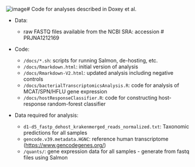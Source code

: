 ![image](https://github.com/user-attachments/assets/4b5c0a80-718e-4b75-b224-8e231e63db06)# Code for analyses described in Doxey et al.

* Data:
  - raw FASTQ files available from the NCBI SRA: accession # PRJNA1212169

* Code:
  -  `/docs/*.sh`: scripts for running Salmon, de-hosting, etc.
  -  `/docs/Rmarkdown.html`: initial version of analysis
  -  `/docs/Rmarkdown-V2.html`: updated analysis including negative controls
  -  `/docs/bacterialTranscriptomicsAnalysis.R`: code for analysis of MCAT/SPN/HFLU gene expression
  -  `/docs/hostResponseClassifier.R`: code for constructing host-response random-forest classifier
* Data required for analysis:
  - `d1-d5_fastp_dehost_krakenmerged_reads_normalized.txt`:  Taxonomic predictions for all samples
  - `gencode.v39.metadata.HGNC`: reference human transcriptome (https://www.gencodegenes.org/)
  - `/quants/`: gene expression data for all samples - generate from fastq files using Salmon
